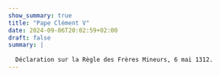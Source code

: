 ```yaml
---
show_summary: true
title: "Pape Clément V"
date: 2024-09-06T20:02:59+02:00
draft: false
summary: |
  
  Déclaration sur la Règle des Frères Mineurs, 6 mai 1312.
---
```



